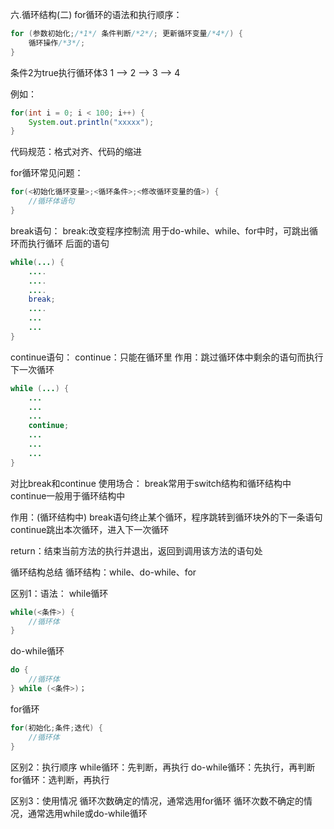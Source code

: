 六.循环结构(二)
for循环的语法和执行顺序：
```Java
for (参数初始化;/*1*/ 条件判断/*2*/; 更新循环变量/*4*/) {
    循环操作/*3*/;
}
```
条件2为true执行循环体3
1 --> 2 --> 3 --> 4

例如：
```Java
for(int i = 0; i < 100; i++) {
    System.out.println("xxxxx");
}
```
代码规范：格式对齐、代码的缩进

for循环常见问题：
```Java
for(<初始化循环变量>;<循环条件>;<修改循环变量的值>) {
    //循环体语句
}
```

break语句：
break:改变程序控制流
用于do-while、while、for中时，可跳出循环而执行循环 后面的语句
```Java
while(...) {
    ....
    ....
    ....
    break;
    ....
    ...
    ...
}
```


continue语句：
continue：只能在循环里
作用：跳过循环体中剩余的语句而执行下一次循环

```Java
while (...) {
    ...
    ...
    ...
    continue;
    ...
    ...
    ...
}
```

对比break和continue
使用场合：
break常用于switch结构和循环结构中
continue一般用于循环结构中

作用：(循环结构中)
break语句终止某个循环，程序跳转到循环块外的下一条语句
continue跳出本次循环，进入下一次循环

return：结束当前方法的执行并退出，返回到调用该方法的语句处


循环结构总结
循环结构：while、do-while、for

区别1：语法：
while循环
```Java
while(<条件>) {
    //循环体
}
```

do-while循环
```Java
do {
    //循环体
} while (<条件>)；
```

for循环
```Java
for(初始化;条件;迭代) {
    //循环体
}
```

区别2：执行顺序
while循环：先判断，再执行
do-while循环：先执行，再判断
for循环：选判断，再执行


区别3：使用情况
循环次数确定的情况，通常选用for循环
循环次数不确定的情况，通常选用while或do-while循环